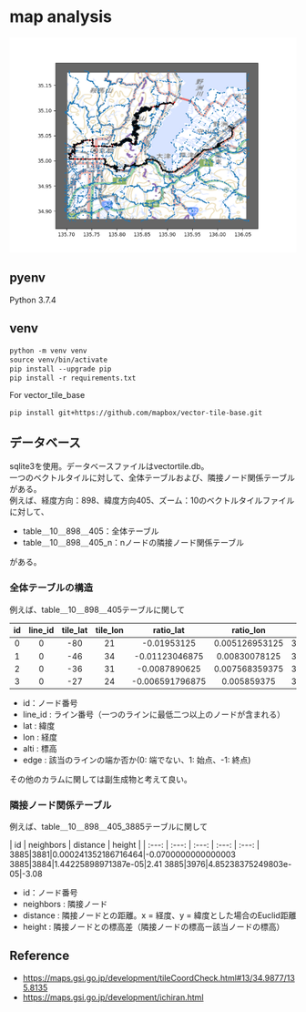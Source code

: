 # map analysis
![aaa](routes_img.png)

## pyenv
Python 3.7.4

## venv

```
python -m venv venv
source venv/bin/activate
pip install --upgrade pip
pip install -r requirements.txt
```
For vector_tile_base
```
pip install git+https://github.com/mapbox/vector-tile-base.git
```

## データベース
sqlite3を使用。データベースファイルはvectortile.db。<br>
一つのベクトルタイルに対して、全体テーブルおよび、隣接ノード関係テーブルがある。<br>
例えば、経度方向：898、緯度方向405、ズーム：10のベクトルタイルファイルに対して、

* table＿10＿898＿405：全体テーブル
* table＿10＿898＿405_n：nノードの隣接ノード関係テーブル

がある。

### 全体テーブルの構造
例えば、table＿10＿898＿405テーブルに関して

| id | line_id | tile_lat | tile_lon | ratio_lat | ratio_lon | lat | lon | alti | edge | t_lat | t_lat |
| :---: | :---: | :---: | :---: | :---: | :---: | :---: | :---: | :---: | :---: | :---: | :---: |
0|0|-80|21|-0.01953125|0.005126953125|35.1794208217521|135.704927444458|524.16|1|404.98046875|898.005126953125
1|0|-46|34|-0.01123046875|0.00830078125|35.1770355550041|135.706043243408|578.83|0|404.98876953125|898.00830078125
2|0|-36|31|-0.0087890625|0.007568359375|35.1763339926404|135.705785751343|524.16|0|404.9912109375|898.007568359375
3|0|-27|24|-0.006591796875|0.005859375|35.1757025813363|135.705184936523|524.16|0|404.993408203125|898.005859375

* id：ノード番号
* line_id : ライン番号（一つのラインに最低二つ以上のノードが含まれる）
* lat : 緯度
* lon : 経度
* alti : 標高
* edge : 該当のラインの端か否か(0: 端でない、1: 始点、-1: 終点)

その他のカラムに関しては副生成物と考えて良い。

### 隣接ノード関係テーブル
例えば、table＿10＿898＿405_3885テーブルに関して

| id | neighbors | distance | height |
| :---: | :---: | :---: | :---: | :---: |
3885|3881|0.000241352186716464|-0.0700000000000003
3885|3884|1.44225898971387e-05|2.41
3885|3976|4.85238375249803e-05|-3.08

* id：ノード番号
* neighbors : 隣接ノード
* distance : 隣接ノードとの距離。x = 経度、y = 緯度とした場合のEuclid距離
* height : 隣接ノードとの標高差（隣接ノードの標高ー該当ノードの標高）

## Reference
* https://maps.gsi.go.jp/development/tileCoordCheck.html#13/34.9877/135.8135
* https://maps.gsi.go.jp/development/ichiran.html